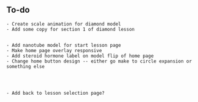 ## To-do
    - Create scale animation for diamond model 
    - Add some copy for section 1 of diamond lesson


    - Add nanotube model for start lesson page
    - Make home page overlay responsive
    - Add steroid hormone label on model flip of home page
    - Change home button design -- either go make to circle expansion or something else 
    



    - Add back to lesson selection page?